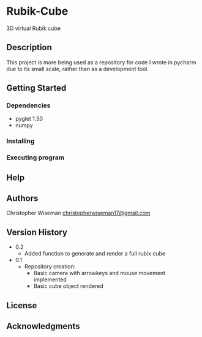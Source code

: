 # Rubik-Cube
3D virtual Rubik cube

## Description
This project is more being used as a repository for code I wrote in pycharm due to its small scale, rather than as a development tool.

## Getting Started

### Dependencies
- pyglet 1.50
- numpy

### Installing

### Executing program

## Help

## Authors
Christopher Wiseman 
christopherwiseman17@gmail.com

## Version History
* 0.2
   * Added function to generate and render a full rubix cube 
* 0.1
   * Repository creation:
       * Basic camera with arrowkeys and mouse movement implemented
       * Basic cube object rendered

## License

## Acknowledgments
